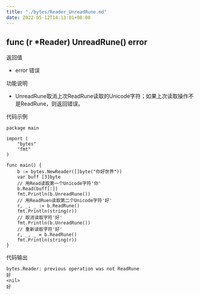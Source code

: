 ```yaml
---
title: "./bytes/Reader_UnreadRune.md"
date: 2022-05-12T14:13:01+08:00
---
```

## func (r *Reader) UnreadRune() error

返回值

- error 错误

功能说明

- UnreadRune取消上次ReadRune读取的Unicode字符；如果上次读取操作不是ReadRune，则返回错误。

代码示例

	package main
	
	import (
		"bytes"
		"fmt"
	)
	
	func main() {
		b := bytes.NewReader([]byte("你好世界"))
		var buff [3]byte
		// 用Read读取第一个Unicode字符'你'
		b.Read(buff[:])
		fmt.Println(b.UnreadRune())
		// 用ReadRuen读取第二个Unicode字符'好'
		r, _, _ := b.ReadRune()
		fmt.Println(string(r))
		// 取消读取字符'好'
		fmt.Println(b.UnreadRune())
		// 重新读取字符'好'
		r, _, _ = b.ReadRune()
		fmt.Println(string(r))
	}

代码输出
	
	bytes.Reader: previous operation was not ReadRune
	好
	<nil>
	好
